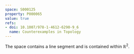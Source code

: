```yaml
---
space: S000125
property: P000065
value: true
refs:
- doi: 10.1007/978-1-4612-6290-9_6
  name: Counterexamples in Topology
---
```


The space contains a line segment and is contained within $\mathbb R^2$.
